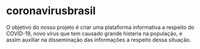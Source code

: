 # coronavirusbrasil
O objetivo do nosso projeto é criar uma plataforma informativa a respeito do
COVID-19, novo vírus que tem causado grande histeria na população,
e assim auxiliar na disseminação das informações a respeito dessa situação.
